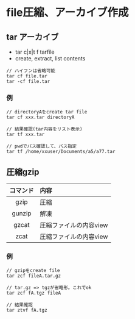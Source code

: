 # file圧縮、アーカイブ作成


## tar アーカイブ
* tar c|x|t f tarfile
* create, extract, list contents

```
// ハイフンは省略可能
tar cf file.tar
tar -cf file.tar
```

### 例

```
// directoryAをcreate tar file
tar cf xxx.tar directoryA

// 結果確認(tar内容をリスト表示)
tar tf xxx.tar

// pwdでパス確認して、パス指定
tar tf /home/xxuser/Documents/a5/a77.tar

```


## 圧縮gzip

|コマンド|内容|
|:------------:|:-----------|
|gzip|圧縮|
|gunzip|解凍|
|gzcat|圧縮ファイルの内容view|
|zcat|圧縮ファイルの内容view|

### 例

```
// gzipをcreate file
tar zcf fileA.tar.gz

// tar.gz => tgzが省略形。これでok
tar zcf fA.tgz fileA

// 結果確認
tar ztvf fA.tgz
```

